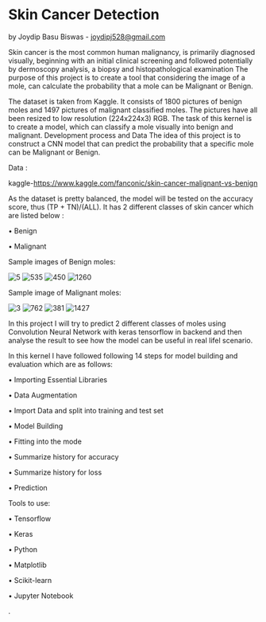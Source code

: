 # Skin Cancer Detection

by Joydip Basu Biswas - joydipj528@gmail.com

Skin cancer is the most common human malignancy, is primarily diagnosed visually, beginning with an initial clinical screening and followed potentially by dermoscopy analysis, a biopsy and histopathological examination
The purpose of this project is to create a tool that considering the image of a mole, can calculate the probability that a mole can be Malignant or Benign.

The dataset is taken from Kaggle. It consists of 1800 pictures of benign moles and 1497 pictures of malignant classified moles. The pictures have all been resized to low resolution (224x224x3) RGB. The task of this kernel is to create a model, which can classify a mole visually into benign and malignant.
Development process and Data
The idea of this project is to construct a CNN model that can predict the probability that a specific mole can be Malignant or Benign.

Data :  

kaggle-https://www.kaggle.com/fanconic/skin-cancer-malignant-vs-benign

As the dataset is pretty balanced, the model will be tested on the accuracy score, thus (TP + TN)/(ALL).
It has 2 different classes of skin cancer which are listed below :

•	Benign

•	Malignant

Sample images of Benign moles:

![5](https://user-images.githubusercontent.com/65830687/88107255-682c8c80-cbc4-11ea-9a22-d162a6a420d8.jpg)     ![535](https://user-images.githubusercontent.com/65830687/88107443-b5a8f980-cbc4-11ea-8aa4-ab21050ae47b.jpg)   ![450](https://user-images.githubusercontent.com/65830687/88107922-96f73280-cbc5-11ea-895d-efbd9048fa02.jpg)    ![1260](https://user-images.githubusercontent.com/65830687/88107991-b726f180-cbc5-11ea-90e0-be7cab16a2d3.jpg)
 


    








Sample image of Malignant moles:

![3](https://user-images.githubusercontent.com/65830687/88107559-e9841f00-cbc4-11ea-8639-a6822668527b.jpg)     ![762](https://user-images.githubusercontent.com/65830687/88107658-1df7db00-cbc5-11ea-8ffc-6f71090619b4.jpg)    ![381](https://user-images.githubusercontent.com/65830687/88107760-4c75b600-cbc5-11ea-9e04-f619ad8a08cc.jpg)   ![1427](https://user-images.githubusercontent.com/65830687/88107820-6e6f3880-cbc5-11ea-80e5-6b742b4117d7.jpg)





     

In this project I will try to predict 2 different classes of moles using Convolution Neural Network with keras tensorflow in backend and then analyse the result to see how the model can be useful in real lifel scenario.

In this kernel I have followed following 14 steps for model building and evaluation which are as follows:

•	Importing Essential Libraries

•	Data Augmentation

•	Import Data and split into training and test set

•	Model Building

•	Fitting into the mode

•	Summarize history for accuracy

•	Summarize history for loss

•	 Prediction



Tools to use: 

•	Tensorflow

•	Keras

•	Python

•	Matplotlib

•	Scikit-learn

•	Jupyter Notebook
                                                                                     


 


.
